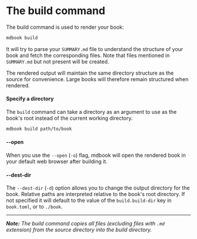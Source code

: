 # The build command

The build command is used to render your book:

```bash
mdbook build
```

It will try to parse your `SUMMARY.md` file to understand the structure of your
book and fetch the corresponding files. Note that files mentioned in `SUMMARY.md`
but not present will be created.

The rendered output will maintain the same directory structure as the source for
convenience. Large books will therefore remain structured when rendered.

#### Specify a directory

The `build` command can take a directory as an argument to use as the book's
root instead of the current working directory.

```bash
mdbook build path/to/book
```

#### --open

When you use the `--open` (`-o`) flag, mdbook will open the rendered book in
your default web browser after building it.

#### --dest-dir

The `--dest-dir` (`-d`) option allows you to change the output directory for the
book. Relative paths are interpreted relative to the book's root directory. If
not specified it will default to the value of the `build.build-dir` key in
`book.toml`, or to `./book`.

-------------------

***Note:*** *The build command copies all files (excluding files with `.md` extension) from the source directory
into the build directory.*
